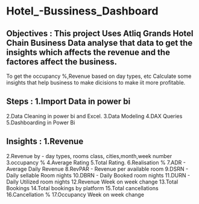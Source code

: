 # Hotel_-Bussiness_Dashboard

## Objectives : This project Uses Atliq Grands Hotel Chain Business Data analyse that data to get the insights which affects the revenue and the factores affect the business.
To get the occupancy %,Revenue based on day types, etc
Calculate some insights that help business to make dicisions to make iit more profitable.

## Steps : 1.Import Data in power bi
2.Data Cleaning in power bi and Excel.
3.Data Modeling
4.DAX Queries
5.Dashboarding in Power Bi

## Insights : 1.Revenue
2.Revenue by - day types, rooms class, cities,month,week number
3.occupancy %
4.Average Rating
5.Total Rating.
6.Realisation %
7.ADR - Average Daily Revenue
8.RevPAR - Revenue per available room
9.DSRN - Daily sellable Room nights
10.DBRN - Daily Booked room nights
11.DURN - Daily Utilized room nights
12.Revenue Week on week change
13.Total Bookings
14.Total bookings by platform
15.Total cancellations
16.Cancellation %
17.Occupancy Week on week change

